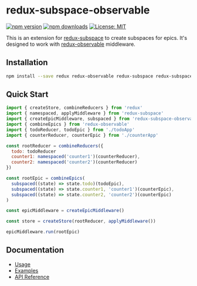 # redux-subspace-observable

[![npm version](https://img.shields.io/npm/v/redux-subspace-observable.svg?style=flat-square)](https://www.npmjs.com/package/redux-subspace-observable)
[![npm downloads](https://img.shields.io/npm/dm/redux-subspace-observable.svg?style=flat-square)](https://www.npmjs.com/package/redux-subspace-observable)
[![License: MIT](https://img.shields.io/npm/l/redux-subspace-observable.svg?style=flat-square)](/LICENSE.md)

This is an extension for [redux-subspace](/) to create subspaces for epics. It's designed to work with [redux-observable](https://redux-observable.js.org/) middleware.

## Installation

```sh
npm install --save redux redux-observable redux-subspace redux-subspace-observable
```

## Quick Start

```javascript
import { createStore, combineReducers } from 'redux'
import { namespaced, applyMiddleware } from 'redux-subspace'
import { createEpicMiddleware, subspaced } from 'redux-subspace-observable'
import { combineEpics } from 'redux-observable'
import { todoReducer, todoEpic } from './todoApp'
import { counterReducer, counterEpic } from './counterApp'

const rootReducer = combineReducers({
  todo: todoReducer
  counter1: namespaced('counter1')(counterReducer),
  counter2: namespaced('counter2')(counterReducer)
})

const rootEpic = combineEpics(
  subspaced((state) => state.todo)(todoEpic),
  subspaced((state) => state.counter1, 'counter1')(counterEpic),
  subspaced((state) => state.counter2, 'counter2')(counterEpic)
)

const epicMiddleware = createEpicMiddleware()

const store = createStore(rootReducer, applyMiddleware())

epicMiddleware.run(rootEpic)
```

## Documentation

* [Usage](https://ioof-holdings.github.io/redux-subspace/packages/redux-subspace-observable/docs/Usage.html)
* [Examples](https://ioof-holdings.github.io/redux-subspace/docs/Examples.html#redux-subspace-observable)
* [API Reference](https://ioof-holdings.github.io/redux-subspace/packages/redux-subspace-observable/docs/api/)
